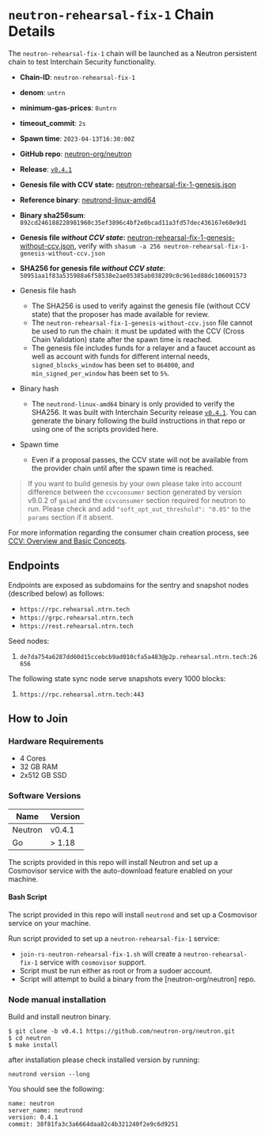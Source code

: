 
# `neutron-rehearsal-fix-1` Chain Details

The `neutron-rehearsal-fix-1` chain will be launched as a Neutron persistent chain to test Interchain Security functionality.

* **Chain-ID**: `neutron-rehearsal-fix-1`
* **denom**: `untrn`
* **minimum-gas-prices**: `0untrn`
* **timeout_commit**: `2s`
* **Spawn time**: `2023-04-13T16:30:00Z`
* **GitHub repo**: [neutron-org/neutron](https://github.com/neutron-org/neutron.git)
* **Release**: [`v0.4.1`](https://github.com/neutron-org/neutron/releases/tag/v0.4.1)
* **Genesis file with CCV state:** [neutron-rehearsal-fix-1-genesis.json](neutron-rehearsal-fix-1-genesis.json)

* **Reference binary**: [neutrond-linux-amd64](./neutrond-linux-amd64)
* **Binary sha256sum**: `892cd246188228981960c35ef3896c4bf2e0bcad11a3fd57dec436167e60e9d1`
* **Genesis file _without CCV state_:** [neutron-rehearsal-fix-1-genesis-without-ccv.json](neutron-rehearsal-fix-1-genesis-without-ccv.json), verify with `shasum -a 256 neutron-rehearsal-fix-1-genesis-without-ccv.json`
* **SHA256 for genesis file _without CCV state_**: `50951aa1f83a535988a6f58538e2ae05385ab038289c0c961ed88dc106091573`


* Genesis file hash
  * The SHA256 is used to verify against the genesis file (without CCV state) that the proposer has made available for review.
  * The `neutron-rehearsal-fix-1-genesis-without-ccv.json` file cannot be used to run the chain: it must be updated with the CCV (Cross Chain Validation) state after the spawn time is reached.
  * The genesis file includes funds for a relayer and a faucet account as well as account with funds for different internal needs, `signed_blocks_window` has been set to `864000`, and `min_signed_per_window` has been set to `5%`.
* Binary hash
  * The `neutrond-linux-amd64` binary is only provided to verify the SHA256. It was built with Interchain Security release [`v0.4.1`](https://github.com/neutron-org/neutron/releases/tag/v0.4.1). You can generate the binary following the build instructions in that repo or using one of the scripts provided here.
* Spawn time
  * Even if a proposal passes, the CCV state will not be available from the provider chain until after the spawn time is reached.

> If you want to build genesis by your own please take into account difference between the `ccvconsumer` section generated by version v9.0.2 of `gaiad` and the `ccvconsumer` section required for neutron to run. Please check and add `"soft_opt_out_threshold": "0.05"` to the `params` section if it absent.

For more information regarding the consumer chain creation process, see [CCV: Overview and Basic Concepts](https://github.com/cosmos/ibc/blob/main/spec/app/ics-028-cross-chain-validation/overview_and_basic_concepts.md).

## Endpoints

Endpoints are exposed as subdomains for the sentry and snapshot nodes (described below) as follows:

* `https://rpc.rehearsal.ntrn.tech`
* `https://grpc.rehearsal.ntrn.tech`
* `https://rest.rehearsal.ntrn.tech`

Seed nodes:

1. `de7da754a6287dd60d15ccebcb9ad010cfa5a483@p2p.rehearsal.ntrn.tech:26656`

The following state sync node serve snapshots every 1000 blocks:

1. `https://rpc.rehearsal.ntrn.tech:443`

## How to Join

### Hardware Requirements

* 4 Cores
* 32 GB RAM
* 2x512 GB SSD

### Software Versions

| Name               | Version  |
|--------------------|----------|
| Neutron            | v0.4.1   |
| Go                 | > 1.18   |

The scripts provided in this repo will install Neutron and set up a Cosmovisor service with the auto-download feature enabled on your machine.

#### Bash Script

The script provided in this repo will install `neutrond` and set up a Cosmovisor service on your machine. 

Run script provided to set up a `neutron-rehearsal-fix-1` service:
* `join-rs-neutron-rehearsal-fix-1.sh` will create a `neutron-rehearsal-fix-1` service with `cosmovisor` support.
* Script must be run either as root or from a sudoer account.
* Script will attempt to build a binary from the [neutron-org/neutron] repo.

### Node manual installation

Build and install neutron binary. 

```
$ git clone -b v0.4.1 https://github.com/neutron-org/neutron.git
$ cd neutron
$ make install
```

after installation please check installed version by running:

`neutrond version --long`

You should see the following:
```
name: neutron
server_name: neutrond
version: 0.4.1
commit: 38f81fa3c3a6664daa82c4b321240f2e9c6d9251

``` 
